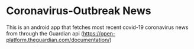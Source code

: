# Coronavirus-Outbreak News
This is an android app that fetches most recent covid-19 coronavirus news from through the Guardian api (https://open-platform.theguardian.com/documentation/)
